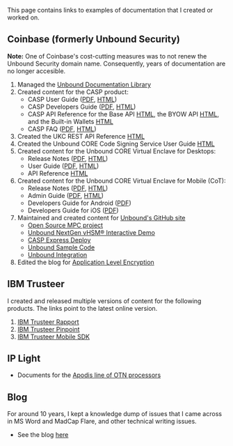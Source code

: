 This page contains links to examples of documentation that I created or worked on.

## Coinbase (formerly Unbound Security)

**Note:** One of Coinbase's cost-cutting measures was to not renew the Unbound Security domain name. Consequently, years of documentation are no longer accesible.

1. Managed the [Unbound Documentation Library](https://www.unboundsecurity.com/docs/TechDocs/Unbound_Doc_Versions-HTML/Content/Products/UnboundDocLibrary/Technical_Document_Versions.htm)
2. Created content for the CASP product:
    - CASP User Guide ([PDF](https://philamericus.github.io/portfolio/doc/Unbound%20CORE%20CASP%20User%20Guide%201.0.2106.pdf), [HTML](https://www.unboundsecurity.com/docs/CASP/CASP_User_Guide/Content/Products/Unbound_Cover_Page.htm))
    - CASP Developers Guide ([PDF](https://philamericus.github.io/portfolio/doc/Unbound%20CORE%20CASP%20Developers%20Guide%201.0.2106.pdf), [HTML](https://www.unboundsecurity.com/docs/CASP/CASP_Developers_Guide/Content/Products/Unbound_Cover_Page.htm))
    - CASP API Reference for the Base API [HTML](https://www.unboundsecurity.com/docs/CASP/API/casp-base.html#unbound-crypto-asset-security-platform-casp-management-api), the BYOW API [HTML](https://www.unboundsecurity.com/docs/CASP/API/casp-byow.html#unbound-crypto-asset-security-platform-casp-management-api), and the Built-in Wallets [HTML](https://www.unboundsecurity.com/docs/CASP/API/casp-coin.html#unbound-crypto-asset-security-platform-casp-management-api)
    - CASP FAQ ([PDF](https://philamericus.github.io/portfolio/doc/Unbound%20CORE%20CASP%20FAQ%201.4.pdf), [HTML](https://www.unboundsecurity.com/docs/CASP/CASP_FAQ/Content/Products/Unbound_Cover_Page.htm))
1. Created the UKC REST API Reference [HTML](http://www.unboundsecurity.com/docs/ukc_rest/ukc.html)
2. Created the Unbound CORE Code Signing Service User Guide [HTML](https://www.unboundsecurity.com/docs/CORE/CORE-CSS/Content/Products/Unbound_Cover_Page.htm)
3. Created content for the Unbound CORE Virtual Enclave for Desktops:
    - Release Notes ([PDF](https://github.com/Philamericus/portfolio/blob/main/doc/Unbound%20CORE%20Virtual%20Enclave%20Release%20Notes%201.0.2105.41070.pdf), [HTML](https://www.unboundsecurity.com/docs/CORE-Enclave/CORE-Enclave-Release-Notes/Content/Products/Unbound_Cover_Page.htm))
    - User Guide ([PDF](https://github.com/Philamericus/portfolio/blob/main/doc/Unbound%20CORE%20Virtual%20Enclave%20User%20Guide%201.0.2105.41070.pdf), [HTML](https://www.unboundsecurity.com/docs/CORE-Enclave/CORE-Enclave-User-Guide/Content/Products/Unbound_Cover_Page.htm))
	- API Reference [HTML](https://www.unboundsecurity.com/docs/CORE-Enclave/CORE-Enclave-API/index.html)
4. Created content for the Unbound CORE Virtual Enclave for Mobile (CoT):
    - Release Notes ([PDF](https://github.com/Philamericus/portfolio/blob/main/doc/Unbound%20CoT%20Release%20Notes%201.9.2103.39335.pdf), [HTML](https://www.unboundsecurity.com/docs/CoT/CoT_Release_Notes-HTML/Content/Products/Unbound_Cover_Page.htm))
    - Admin Guide ([PDF](https://github.com/Philamericus/portfolio/blob/main/doc/Unbound%20CoT%20Admin%20Guide%201.6.1706.pdf), [HTML](https://www.unboundsecurity.com/docs/CoT/CoT_Admin_Guide/Content/Products/Unbound_Cover_Page.htm))
	- Developers Guide for Android ([PDF](https://github.com/Philamericus/portfolio/blob/main/doc/Unbound%20CoT%20Developers%20Guide%20for%20Android%201.4.2007.pdf))
	- Developers Guide for iOS ([PDF](https://github.com/Philamericus/portfolio/blob/main/doc/Unbound%20CoT%20Developers%20Guide%20for%20iOS%201.3.pdf))
5. Maintained and created content for [Unbound's GitHub site](https://github.com/unboundsecurity)
   - [Open Source MPC project](https://github.com/unboundsecurity/blockchain-crypto-mpc)
   - [Unbound NextGen vHSM® Interactive Demo](https://github.com/unboundsecurity/Unbound-NextGen-vHSM-Interactive-Demo)
   - [CASP Express Deploy](https://github.com/unboundsecurity/casp-express-deploy)
   - [Unbound Sample Code](https://github.com/unboundsecurity/unbound-sample-code)
   - [Unbound Integration](https://github.com/unboundsecurity/unbound-integration)
6. Edited the blog for [Application Level Encryption](https://www.unboundsecurity.com/blog/application-level-encryption/)

## IBM Trusteer
I created and released multiple versions of content for the following products. The links point to the latest online version.
1. [IBM Trusteer Rapport](https://www.ibm.com/docs/en/trusteer-rapport)
2. [IBM Trusteer Pinpoint](https://www.ibm.com/docs/en/trusteer-pinpoint)
3. [IBM Trusteer Mobile SDK](https://www.ibm.com/docs/en/trusteer-mobile-sdk)


## IP Light

- Documents for the [Apodis line of OTN processors](http://www.tera-pass.com/index.php?dir=site&page=content&cs=5026&langpage=eng)

## Blog

For around 10 years, I kept a knowledge dump of issues that I came across in MS Word and MadCap Flare, and other technical writing issues.
   - See the blog [here](https://phlogtastic.home.blog/)
